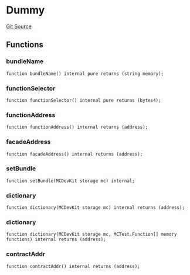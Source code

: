 # Dummy
[Git Source](https://github.com/metacontract/mc/blob/b874bc295b567a7e9bd6d6c63dfe84df116a2f3a/src/devkit/test/dummy/Dummy.sol)


## Functions
### bundleName


```solidity
function bundleName() internal pure returns (string memory);
```

### functionSelector


```solidity
function functionSelector() internal pure returns (bytes4);
```

### functionAddress


```solidity
function functionAddress() internal returns (address);
```

### facadeAddress


```solidity
function facadeAddress() internal returns (address);
```

### setBundle


```solidity
function setBundle(MCDevKit storage mc) internal;
```

### dictionary


```solidity
function dictionary(MCDevKit storage mc) internal returns (address);
```

### dictionary


```solidity
function dictionary(MCDevKit storage mc, MCTest.Function[] memory functions) internal returns (address);
```

### contractAddr


```solidity
function contractAddr() internal returns (address);
```

